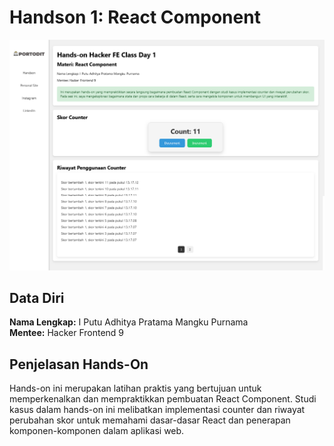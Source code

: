 # Handson 1: React Component

![Handson 1: React Component](https://github.com/portodit/handson1_react-component/blob/master/Handson-1-React-Component.png)

## Data Diri

**Nama Lengkap:** I Putu Adhitya Pratama Mangku Purnama  
**Mentee:** Hacker Frontend 9

## Penjelasan Hands-On

Hands-on ini merupakan latihan praktis yang bertujuan untuk memperkenalkan dan mempraktikkan pembuatan React Component. Studi kasus dalam hands-on ini melibatkan implementasi counter dan riwayat perubahan skor untuk memahami dasar-dasar React dan penerapan komponen-komponen dalam aplikasi web.
